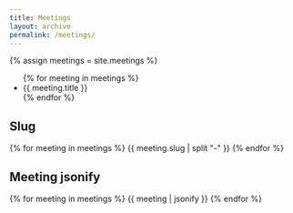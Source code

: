 ```yaml
---
title: Meetings
layout: archive
permalink: /meetings/
---
```


{% assign meetings = site.meetings %}
<ul>
{% for meeting in meetings %}
<li>{{ meeting.title }}</li>
{% endfor %}
</ul>
<div>
<h2>Slug</h2>
{% for meeting in meetings  %}
  {{ meeting.slug | split "-" }}
{% endfor %}
</div>
<div>
<h2>Meeting jsonify</h2>
{% for meeting in meetings %}
  {{ meeting | jsonify }}
{% endfor %}
</div>
